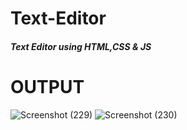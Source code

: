 # Text-Editor

##### Text Editor using HTML,CSS & JS

# OUTPUT

![Screenshot (229)](https://github.com/Sourodeep-2001/Text-Editor/assets/57056047/0bb3923c-905d-4c1a-a84c-bb3cc66ef481)
![Screenshot (230)](https://github.com/Sourodeep-2001/Text-Editor/assets/57056047/22c8f9bf-ab1e-4d09-ab7b-a48af2c7d9fc)

